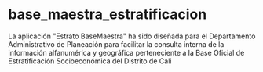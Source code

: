 # base_maestra_estratificacion
La aplicación "Estrato BaseMaestra" ha sido diseñada para el Departamento Administrativo de Planeación para facilitar la consulta interna de la información alfanumérica y geográfica perteneciente a la Base Oficial de Estratificación Socioeconómica del Distrito de Cali
